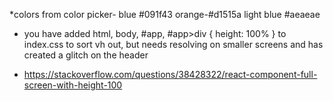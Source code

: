 *colors from color picker- blue  #091f43 orange-#d1515a light blue #aeaeae

* you have added html, body, #app, #app>div {
  height: 100%
} to index.css to sort vh out, but needs resolving on smaller screens and has created a glitch on the header

* https://stackoverflow.com/questions/38428322/react-component-full-screen-with-height-100